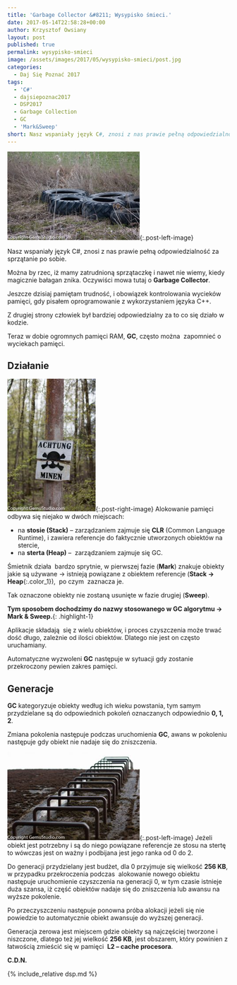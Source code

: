 ```yaml
---
title: 'Garbage Collector &#8211; Wysypisko śmieci.'
date: 2017-05-14T22:58:28+00:00
author: Krzysztof Owsiany
layout: post
published: true
permalink: wysypisko-smieci
image: /assets/images/2017/05/wysypisko-smieci/post.jpg
categories:
  - Daj Się Poznać 2017
tags:
  - 'C#'
  - dajsiepoznac2017
  - DSP2017
  - Garbage Collection
  - GC
  - 'Mark&Sweep'
short: Nasz wspaniały język C#, znosi z nas prawie pełną odpowiedzialność za sprzątanie po sobie. Można by rzec, iż mamy zatrudnioną sprzątaczkę i nawet nie wiemy, kiedy magicznie bałagan znika. Oczywiści mowa tutaj o Garbage Collector...
---
```

[![Garbage Collector][post]][post-big]{:.post-left-image}
 
Nasz wspaniały język C#, znosi z nas prawie pełną odpowiedzialność za sprzątanie po sobie.

Można by rzec, iż mamy zatrudnioną sprzątaczkę i nawet nie wiemy, kiedy magicznie bałagan znika. Oczywiści mowa tutaj o **Garbage Collector**.

Jeszcze dzisiaj pamiętam trudność, i obowiązek kontrolowania wycieków pamięci, gdy pisałem oprogramowanie z wykorzystaniem języka C++.

Z drugiej strony człowiek był bardziej odpowiedzialny za to co się działo w kodzie.

Teraz w dobie ogromnych pamięci RAM, **GC**, często można  zapomnieć o wyciekach pamięci.

## Działanie
[![Garbage Collector][image1]][image1-big]{:.post-right-image}
Alokowanie pamięci odbywa się niejako w dwóch miejscach:
* na **stosie (Stack)** &#8211; zarządzaniem zajmuje się **CLR** (Common Language Runtime), i zawiera referencje do faktycznie utworzonych obiektów na stercie,
* na **sterta (Heap)** &#8211;  zarządzaniem zajmuje się GC.

Śmietnik działa  bardzo sprytnie, w pierwszej fazie (**Mark**) znakuje obiekty jakie są używane -> istnieją powiązane z obiektem referencje (**Stack -> Heap**{:.color_1}),  po czym  zaznacza je.

Tak oznaczone obiekty nie zostaną usunięte w fazie drugiej (**Sweep**).
    
**Tym sposobem dochodzimy do nazwy stosowanego w GC algorytmu -> Mark & Sweep.**{: .highlight-1}

Aplikacje składają  się z wielu obiektów, i proces czyszczenia może trwać dość długo, zależnie od ilości obiektów. Dlatego nie jest on często uruchamiany.

 Automatyczne wyzwoleni **GC** następuje w sytuacji gdy zostanie przekroczony pewien zakres pamięci.

## Generacje

**GC** kategoryzuje obiekty według ich wieku powstania, tym samym przydzielane są do odpowiednich pokoleń oznaczanych odpowiednio **0, 1, 2**.

Zmiana pokolenia następuje podczas uruchomienia **GC**, awans w pokoleniu następuje gdy obiekt nie nadaje się do zniszczenia.

[![Garbage Collector][image2]][image2-big]{:.post-left-image}
Jeżeli obiekt jest potrzebny i są do niego powiązane referencje ze stosu na stertę to wówczas jest on ważny i podbijana jest jego ranka od 0 do 2.

Do generacji przydzielany jest budżet, dla 0 przyjmuje się wielkość **256 KB**, w przypadku przekroczenia podczas  alokowanie nowego obiektu następuje uruchomienie czyszczenia na generacji 0, w tym czasie istnieje duża szansa, iż część obiektów nadaje się do zniszczenia lub awansu na wyższe pokolenie.

Po przeczyszczeniu następuje ponowna próba alokacji jeżeli się nie powiedzie to automatycznie obiekt awansuje do wyższej generacji.

Generacja zerowa jest miejscem gdzie obiekty są najczęściej tworzone i niszczone, dlatego też jej wielkość **256 KB**, jest obszarem, który powinien z łatwością zmieścić się w pamięci  **L2 &#8211; cache procesora**.

**C.D.N.**

{% include_relative dsp.md %}

[post]:  /assets/images/2017/05/wysypisko-smieci/post.jpg
[post-big]:  /assets/images/2017/05/wysypisko-smieci/post.jpg

[image1]: /assets/images/2017/05/wysypisko-smieci/image1.jpg
[image1-big]: /assets/images/2017/05/wysypisko-smieci/image1-big.jpg

[image2]: /assets/images/2017/05/wysypisko-smieci/image2.jpg
[image2-big]: assets/images/2017/05/wysypisko-smieci/image2-big.jpg